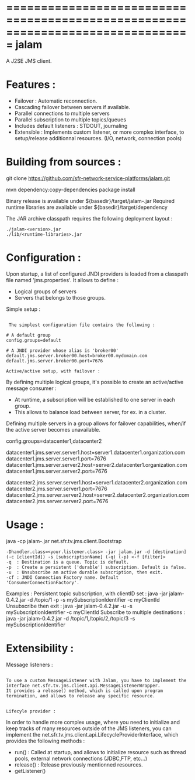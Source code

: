 ===============================================================================
    jalam
===============================================================================

A J2SE JMS client.

Features : 
===============================================================================

 - Failover : Automatic reconnection.
 - Cascading failover between servers if available.
 - Parallel connections to multiple servers
 - Parallel subscription to multiple topics/queues
 - Includes default listeners : STDOUT, journaling
 - Extensible : Implements custom listener, or more complex interface, to setup/release
    additionnal resources. (I/O, network, connection pools)

Building from sources :
===============================================================================

git clone https://github.com/sfr-network-service-platforms/jalam.git

mvn dependency:copy-dependencies package install

Binary release is available under ${basedir}/target/jalam-<version>.jar
Required runtime libraries are available under ${basedir}/target/dependency

The JAR archive classpath requires the following deployment layout :

    ./jalam-<version>.jar
    ./lib/<runtime-libraries>.jar

Configuration :
===============================================================================

Upon startup, a list of configured JNDI providers is loaded from a classpath file named 'jms.properties'.
It allows to define :

 - Logical groups of servers
 - Servers that belongs to those groups.
 
Simple setup :
~~~~~~~~~~~~~~
 
 The simplest configuration file contains the following :

# A default group
config.groups=default

# A JNDI provider whose alias is 'broker00'
default.jms.server.broker00.host=broker00.mydomain.com
default.jms.server.broker00.port=7676

Active/active setup, with failover :
~~~~~~~~~~~~~~~~~~~~~~~~~~~~~~~~~~~~

By defining multiple logical groups, it's possible to create an active/active message consumer :
 - At runtime, a subscription will be established to one server in each group.
 - This allows to balance load between server, for ex. in a cluster.

Defining multiple servers in a group allows for failover capabilities, when/if the active server
becomes unavailable.

config.groups=datacenter1,datacenter2

datacenter1.jms.server.server1.host=server1.datacenter1.organization.com
datacenter1.jms.server.server1.port=7676
datacenter1.jms.server.server2.host=server2.datacenter1.organization.com
datacenter1.jms.server.server2.port=7676

datacenter2.jms.server.server1.host=server1.datacenter2.organization.com
datacenter2.jms.server.server1.port=7676
datacenter2.jms.server.server2.host=server2.datacenter2.organization.com
datacenter2.jms.server.server2.port=7676

	
Usage :
===============================================================================

java -cp jalam-<version>.jar net.sfr.tv.jms.client.Bootstrap <arguments>

    -Dhandler.class=<your.listener.class> -jar jalam.jar -d [destination] (-c [clientId]) -s [subscriptionName] (-q) (-p) <-f [filter]>
    -q  : Destination is a queue. Topic is default.
    -p  : Create a persistent ('durable') subscription. Default is false.
    -u  : Unsubscribe an active durable subscription, then exit.
    -cf : JNDI Connection Factory name. Default 'ConsumerConnectionFactory'.
                
Examples :
    Persistent topic subscription, with clientID set : java -jar jalam-0.4.2.jar -d /topic/1 -p -s mySubscriptionIdentifier -c myClientId
    Unsubscribe then exit : java -jar jalam-0.4.2.jar -u -s mySubscriptionIdentifier -c myClientId
    Subscribe to multiple destinations : java -jar jalam-0.4.2.jar -d /topic/1,/topic/2,/topic/3 -s mySubscriptionIdentifier

	
Extensibility :
===============================================================================

Message listeners :
~~~~~~~~~~~~~~~~~~~

To use a custom MessageListener with Jalam, you have to implement the interface net.sfr.tv.jms.client.api.MessageListenerWrapper.
It provides a release() method, which is called upon program termination, and allows to release any specific resource.


Lifecyle provider :
~~~~~~~~~~~~~~~~~~~

In order to handle more complex usage, where you need to initialize and keep tracks of many resources outside of the JMS listeners,
you can implement the net.sfr.tv.jms.client.api.LifecycleProviderInterface, which provides the following methods :

 - run() : Called at startup, and allows to initialize resource such as thread pools, external network connections (JDBC,FTP, etc...)
 - release() : Release previously mentionned resources.
 - getListener()
